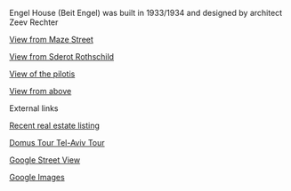 
Engel House (Beit Engel) was built in 1933/1934 and designed by architect Zeev Rechter


[View from Maze Street]( #https://ladybug-analysis-tools.github.io/3d-models/obj/engel-house/AngelHouse_Bauhaus-in-Israel-r2.obj#rx=-90#px=-30#pz=25#cx=-11#cy=16#cz=51#tx=-4#ty=5#tz=-1 )

[View from Sderot Rothschild]( #https://ladybug-analysis-tools.github.io/3d-models/obj/engel-house/AngelHouse_Bauhaus-in-Israel-r2.obj#rx=-90#px=-30#pz=25#cx=-11#cy=16#cz=51#tx=-4#ty=5#tz=-1#rx=-90#px=-30#pz=25#cx=-26#cy=10#cz=-33#tx=-4#ty=5#tz=-1 )

[View of the pilotis]( #https://ladybug-analysis-tools.github.io/3d-models/obj/engel-house/AngelHouse_Bauhaus-in-Israel-r2.obj#rx=-90#px=-30#pz=25#cx=-11#cy=16#cz=51#tx=-4#ty=5#tz=-1#rx=-90#px=-30#pz=25#cx=-29#cy=2#cz=11#tx=-13#ty=5#tz=1 )

[View from above]( #https://ladybug-analysis-tools.github.io/3d-models/obj/engel-house/AngelHouse_Bauhaus-in-Israel-r2.obj#rx=-90#px=-30#pz=25#cx=-11#cy=16#cz=51#tx=-4#ty=5#tz=-1#rx=-90#px=-30#pz=25#cx=-34#cy=40#cz=13#tx=-1#ty=2#tz=-7 )



External links

[Recent real estate listing]( send-to.html#http://giordanadicastro1.blogspot.com/2016/03/apartment-of-rare-beauty-in-heart-of.html?view=snapshot )

[Domus Tour Tel-Aviv Tour]( send-to.html#http://www.domusweb.it/en/architecture/2010/06/07/tel-aviv-archi-tour.html )

[Google Street View]( send-to.html#https://www.google.com/maps/@32.0662569,34.7774316,3a,75y,154.33h,100.16t/data=!3m6!1e1!3m4!1s-LRisTP4cbuL8hx42fCgEA!2e0!7i13312!8i6656 ) 

[Google Images]( https://www.google.com/search?q=angel+house+bauhaus+tel+aviv&espv=2&biw=1851&bih=995&tbm=isch&tbo=u&source=univ&sa=X&ved=0ahUKEwizrMP1hY_MAhUC-mMKHWW3BPUQsAQIXA&dpr=1 )
